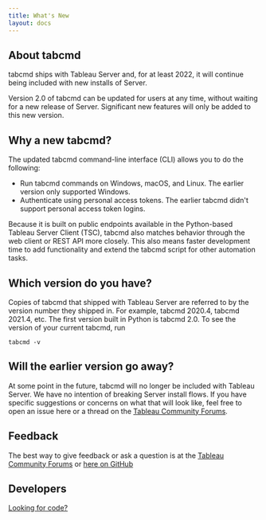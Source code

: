 ```yaml
---
title: What's New
layout: docs
---
```


## About tabcmd
tabcmd ships with Tableau Server and, for at least 2022, it will continue being included with new installs of Server. 

Version 2.0 of tabcmd can be updated for users at any time, without waiting for a new release of Server. Significant new features will only be added to this new version.

## Why a new tabcmd? 
The updated tabcmd command-line interface (CLI) allows you to do the following:
* Run tabcmd commands on Windows, macOS, and Linux. The earlier version only supported Windows.
* Authenticate using personal access tokens. The earlier tabcmd didn't support personal access token logins.

Because it is built on public endpoints available in the Python-based Tableau Server Client (TSC), tabcmd also matches behavior through the web client or REST API more closely. This also means faster development time to add functionality and extend the tabcmd script for other automation tasks.

## Which version do you have?
Copies of tabcmd that shipped with Tableau Server are referred to by the version number they shipped in. For example, tabcmd 2020.4, tabcmd 2021.4, etc. The first version built in Python is tabcmd 2.0. To see the version of your current tabcmd, run

`tabcmd -v`

## Will the earlier version go away?
At some point in the future, tabcmd will no longer be included with Tableau Server. We have no intention of breaking Server install flows. If you have specific suggestions or concerns on what that will look like, feel free to open an issue here or a thread on the [Tableau Community Forums](https://community.tableau.com/s/topic/0TO4T000000QT6xWAG/tabcmd).

## Feedback 
The best way to give feedback or ask a question is at the [Tableau Community Forums](https://community.tableau.com/s/topic/0TO4T000000QT6xWAG/tabcmd) or [here on GitHub](https://github.com/tableau/tabcmd/issues)

## Developers
[Looking for code?](https://github.com/tableau/tabcmd)